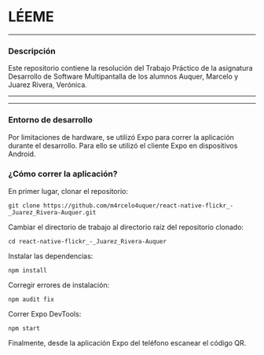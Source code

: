# LÉEME

***
### Descripción
Este repositorio contiene la resolución del Trabajo Práctico de la asignatura Desarrollo de Software Multipantalla de los alumnos Auquer, Marcelo y Juarez Rivera, Verónica.
***
***
### Entorno de desarrollo
Por limitaciones de hardware, se utilizó Expo para correr la aplicación durante el desarrollo. Para ello se utilizó el cliente Expo en dispositivos Android.

### ¿Cómo correr la aplicación?
En primer lugar, clonar el repositorio:
```
git clone https://github.com/m4rcelo4uquer/react-native-flickr_-_Juarez_Rivera-Auquer.git
```
Cambiar el directorio de trabajo al directorio raíz del repositorio clonado:

```
cd react-native-flickr_-_Juarez_Rivera-Auquer
```
Instalar las dependencias:
```
npm install
```
Corregir errores de instalación:
```
npm audit fix
```
Correr Expo DevTools:
```
npm start
```
Finalmente, desde la aplicación Expo del teléfono escanear el código QR.

